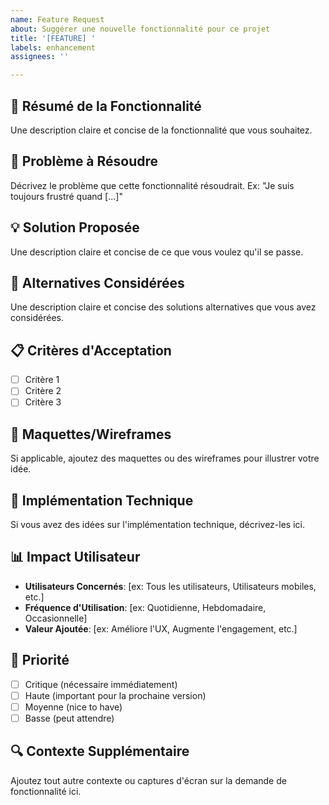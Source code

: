 ```yaml
---
name: Feature Request
about: Suggérer une nouvelle fonctionnalité pour ce projet
title: '[FEATURE] '
labels: enhancement
assignees: ''

---
```


## 🚀 Résumé de la Fonctionnalité
Une description claire et concise de la fonctionnalité que vous souhaitez.

## 🎯 Problème à Résoudre
Décrivez le problème que cette fonctionnalité résoudrait. Ex: "Je suis toujours frustré quand [...]"

## 💡 Solution Proposée
Une description claire et concise de ce que vous voulez qu'il se passe.

## 🔄 Alternatives Considérées
Une description claire et concise des solutions alternatives que vous avez considérées.

## 📋 Critères d'Acceptation
- [ ] Critère 1
- [ ] Critère 2
- [ ] Critère 3

## 🎨 Maquettes/Wireframes
Si applicable, ajoutez des maquettes ou des wireframes pour illustrer votre idée.

## 🔧 Implémentation Technique
Si vous avez des idées sur l'implémentation technique, décrivez-les ici.

## 📊 Impact Utilisateur
- **Utilisateurs Concernés**: [ex: Tous les utilisateurs, Utilisateurs mobiles, etc.]
- **Fréquence d'Utilisation**: [ex: Quotidienne, Hebdomadaire, Occasionnelle]
- **Valeur Ajoutée**: [ex: Améliore l'UX, Augmente l'engagement, etc.]

## 🚨 Priorité
- [ ] Critique (nécessaire immédiatement)
- [ ] Haute (important pour la prochaine version)
- [ ] Moyenne (nice to have)
- [ ] Basse (peut attendre)

## 🔍 Contexte Supplémentaire
Ajoutez tout autre contexte ou captures d'écran sur la demande de fonctionnalité ici.

